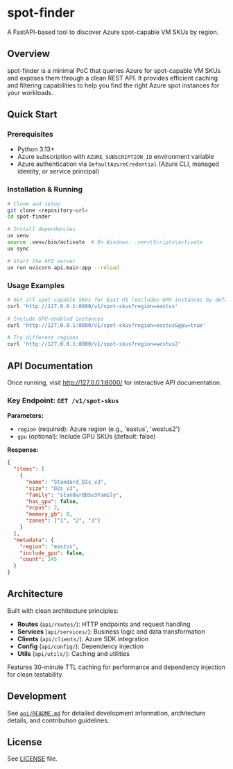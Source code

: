 # spot-finder

A FastAPI-based tool to discover Azure spot-capable VM SKUs by region.

## Overview

spot-finder is a minimal PoC that queries Azure for spot-capable VM SKUs and exposes them through a clean REST API. It provides efficient caching and filtering capabilities to help you find the right Azure spot instances for your workloads.

## Quick Start

### Prerequisites

- Python 3.13+
- Azure subscription with `AZURE_SUBSCRIPTION_ID` environment variable
- Azure authentication via `DefaultAzureCredential` (Azure CLI, managed identity, or service principal)

### Installation & Running

```bash
# Clone and setup
git clone <repository-url>
cd spot-finder

# Install dependencies
uv venv
source .venv/bin/activate  # On Windows: .venv\Scripts\activate
uv sync

# Start the API server
uv run uvicorn api.main:app --reload
```

### Usage Examples

```bash
# Get all spot-capable SKUs for East US (excludes GPU instances by default)
curl 'http://127.0.0.1:8000/v1/spot-skus?region=eastus'

# Include GPU-enabled instances
curl 'http://127.0.0.1:8000/v1/spot-skus?region=eastus&gpu=true'

# Try different regions
curl 'http://127.0.0.1:8000/v1/spot-skus?region=westus2'
```

## API Documentation

Once running, visit <http://127.0.0.1:8000/> for interactive API documentation.

### Key Endpoint: `GET /v1/spot-skus`

**Parameters:**

- `region` (required): Azure region (e.g., 'eastus', 'westus2')
- `gpu` (optional): Include GPU SKUs (default: false)

**Response:**

```json
{
  "items": [
    {
      "name": "Standard_D2s_v3",
      "size": "D2s_v3",
      "family": "standardDSv3Family",
      "has_gpu": false,
      "vcpus": 2,
      "memory_gb": 8,
      "zones": ["1", "2", "3"]
    }
  ],
  "metadata": {
    "region": "eastus",
    "include_gpu": false,
    "count": 245
  }
}
```

## Architecture

Built with clean architecture principles:

- **Routes** (`api/routes/`): HTTP endpoints and request handling
- **Services** (`api/services/`): Business logic and data transformation
- **Clients** (`api/clients/`): Azure SDK integration
- **Config** (`api/config/`): Dependency injection
- **Utils** (`api/utils/`): Caching and utilities

Features 30-minute TTL caching for performance and dependency injection for clean testability.

## Development

See [`api/README.md`](api/README.md) for detailed development information, architecture details, and contribution guidelines.

## License

See [LICENSE](LICENSE) file.
